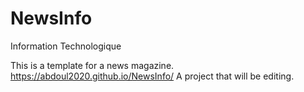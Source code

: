 # NewsInfo
Information Technologique

This is a template for a news magazine.
 https://abdoul2020.github.io/NewsInfo/
A project that will be editing.
